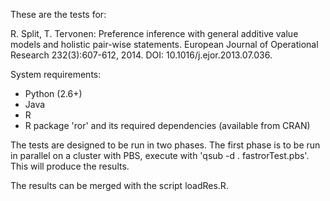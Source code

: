 These are the tests for:

R. Split, T. Tervonen: Preference inference with general additive value models and holistic pair-wise statements. European Journal of Operational Research 232(3):607-612, 2014. DOI: 10.1016/j.ejor.2013.07.036.

System requirements:
- Python (2.6+)
- Java
- R
- R package 'ror' and its required dependencies (available from CRAN)

The tests are designed to be run in two phases. The first phase is to be run in parallel on a cluster with PBS, 
execute with 'qsub -d . fastrorTest.pbs'. This will produce the results.

The results can be merged with the script loadRes.R.
